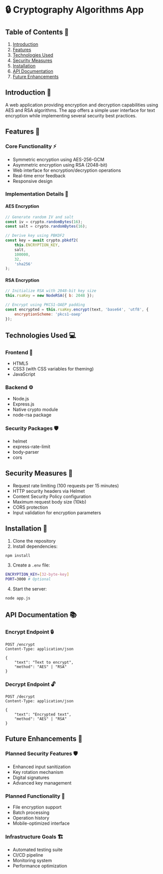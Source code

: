 # 🔒 Cryptography Algorithms App

## Table of Contents 📑
1. [Introduction](#introduction-)
2. [Features](#features-)
3. [Technologies Used](#technologies-used-)
4. [Security Measures](#security-measures-)
5. [Installation](#installation-)
6. [API Documentation](#api-documentation-)
7. [Future Enhancements](#future-enhancements-)

## Introduction 📘
A web application providing encryption and decryption capabilities using AES and RSA algorithms. The app offers a simple user interface for text encryption while implementing several security best practices.

## Features 🌟

### Core Functionality ⚡
- Symmetric encryption using AES-256-GCM
- Asymmetric encryption using RSA (2048-bit)
- Web interface for encryption/decryption operations
- Real-time error feedback
- Responsive design

### Implementation Details 🔧
#### AES Encryption
```javascript
// Generate random IV and salt
const iv = crypto.randomBytes(16);
const salt = crypto.randomBytes(16);

// Derive key using PBKDF2
const key = await crypto.pbkdf2(
    this.ENCRYPTION_KEY,
    salt,
    100000,
    32,
    'sha256'
);
```

#### RSA Encryption
```javascript
// Initialize RSA with 2048-bit key size
this.rsaKey = new NodeRSA({ b: 2048 });

// Encrypt using PKCS1-OAEP padding
const encrypted = this.rsaKey.encrypt(text, 'base64', 'utf8', {
    encryptionScheme: 'pkcs1-oaep'
});
```

## Technologies Used 💻

### Frontend 🎨
- HTML5
- CSS3 (with CSS variables for theming)
- JavaScript

### Backend ⚙️
- Node.js
- Express.js
- Native crypto module
- node-rsa package

### Security Packages 🛡️
- helmet
- express-rate-limit
- body-parser
- cors

## Security Measures 🔐
- Request rate limiting (100 requests per 15 minutes)
- HTTP security headers via Helmet
- Content Security Policy configuration
- Maximum request body size (10kb)
- CORS protection
- Input validation for encryption parameters

## Installation 🚀

1. Clone the repository
2. Install dependencies:
```bash
npm install
```

3. Create a `.env` file:
```bash
ENCRYPTION_KEY=[32-byte-key]
PORT=3000 # Optional
```

4. Start the server:
```bash
node app.js
```

## API Documentation 📚

### Encrypt Endpoint 🔒
```
POST /encrypt
Content-Type: application/json

{
    "text": "Text to encrypt",
    "method": "AES" | "RSA"
}
```

### Decrypt Endpoint 🔓
```
POST /decrypt
Content-Type: application/json

{
    "text": "Encrypted text",
    "method": "AES" | "RSA"
}
```

## Future Enhancements 🚀

### Planned Security Features 🛡️
- Enhanced input sanitization
- Key rotation mechanism
- Digital signatures
- Advanced key management

### Planned Functionality 💫
- File encryption support
- Batch processing
- Operation history
- Mobile-optimized interface

### Infrastructure Goals 🏗️
- Automated testing suite
- CI/CD pipeline
- Monitoring system
- Performance optimization
